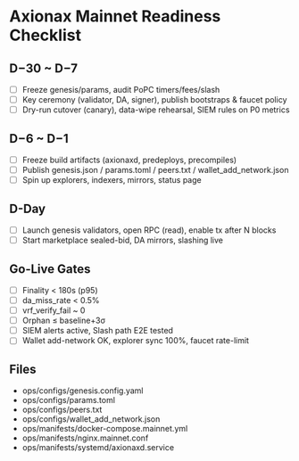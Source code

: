 # Axionax Mainnet Readiness Checklist

## D−30 ~ D−7
- [ ] Freeze genesis/params, audit PoPC timers/fees/slash
- [ ] Key ceremony (validator, DA, signer), publish bootstraps & faucet policy
- [ ] Dry-run cutover (canary), data-wipe rehearsal, SIEM rules on P0 metrics

## D−6 ~ D−1
- [ ] Freeze build artifacts (axionaxd, predeploys, precompiles)
- [ ] Publish genesis.json / params.toml / peers.txt / wallet_add_network.json
- [ ] Spin up explorers, indexers, mirrors, status page

## D-Day
- [ ] Launch genesis validators, open RPC (read), enable tx after N blocks
- [ ] Start marketplace sealed-bid, DA mirrors, slashing live

## Go-Live Gates
- [ ] Finality < 180s (p95)
- [ ] da_miss_rate < 0.5%
- [ ] vrf_verify_fail ~ 0
- [ ] Orphan ≤ baseline+3σ
- [ ] SIEM alerts active, Slash path E2E tested
- [ ] Wallet add-network OK, explorer sync 100%, faucet rate-limit

## Files
- ops/configs/genesis.config.yaml
- ops/configs/params.toml
- ops/configs/peers.txt
- ops/configs/wallet_add_network.json
- ops/manifests/docker-compose.mainnet.yml
- ops/manifests/nginx.mainnet.conf
- ops/manifests/systemd/axionaxd.service
